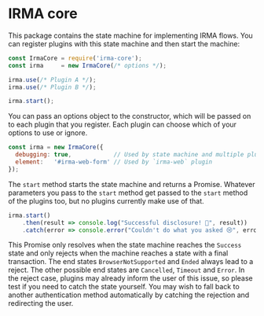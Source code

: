 # IRMA core

This package contains the state machine for implementing IRMA flows. You can
register plugins with this state machine and then start the machine:

```javascript
const IrmaCore = require('irma-core');
const irma     = new IrmaCore(/* options */);

irma.use(/* Plugin A */);
irma.use(/* Plugin B */);

irma.start();
```

You can pass an options object to the constructor, which will be passed on to
each plugin that you register. Each plugin can choose which of your options to
use or ignore.

```javascript
const irma = new IrmaCore({
  debugging: true,            // Used by state machine and multiple plugins
  element:   '#irma-web-form' // Used by `irma-web` plugin
});
```

The `start` method starts the state machine and returns a Promise. Whatever
parameters you pass to the `start` method get passed to the `start` method of
the plugins too, but no plugins currently make use of that.

```javascript
irma.start()
    .then(result => console.log("Successful disclosure! 🎉", result))
    .catch(error => console.error("Couldn't do what you asked 😢", error));
```

This Promise only resolves when the state machine reaches the `Success` state
and only rejects when the machine reaches a state with a final transaction.
The end states `BrowserNotSupported` and `Ended` always lead to a reject.
The other possible end states are `Cancelled`, `Timeout` and `Error`.
In the reject case, plugins may already inform the user of this issue, so please
test if you need to catch the state yourself. You may wish to fall back to
another authentication method automatically by catching the rejection and
redirecting the user.
